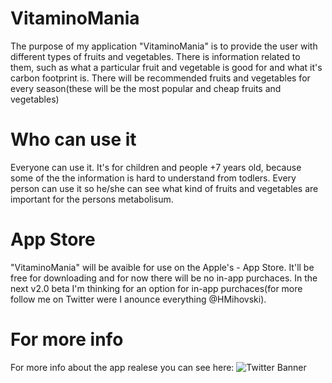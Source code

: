 # VitaminoMania
The purpose of my application "VitaminoMania" is to provide the user with different types of fruits and vegetables. There is information related to them, such as what a particular fruit and vegetable is good for and what it's carbon footprint is. There will be recommended fruits and vegetables for every season(these will be the most popular and cheap fruits and vegetables)

# Who can use it
Everyone can use it. It's for children and people +7 years old, because some of the the information is hard to understand from todlers. Every person can use it so he/she can see what kind of fruits and vegetables are important for the persons metabolisum. 

# App Store
"VitaminoMania" will be avaible for use on the Apple's - App Store. It'll be free for downloading and for now there will be no in-app purchaces. In the next v2.0 beta I'm thinking for an option for in-app purchaces(for more follow me on Twitter were I anounce everything @HMihovski).

# For more info
For more info about the app realese you can see here:
![Twitter Banner](https://github.com/HristoMihovski/VitaminoMania---iOS/assets/144589040/2c23a29b-985f-48bb-858d-9952a2bc9ab0)

